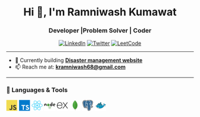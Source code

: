 <h1 align="center">Hi 👋, I'm Ramniwash Kumawat</h1>
<h3 align="center">Developer |Problem Solver | Coder </h3>

<p align="center">
  <a href="https://www.linkedin.com/in/ramniwashkumawat0047/" target="_blank"><img src="https://img.shields.io/badge/Twitter-1DA1F2?style=for-the-badge&logo=twitter&logoColor=white" alt="LinkedIn" /></a>
  <a href="https://x.com/ramniwash_0047" target="_blank"><img src="https://img.shields.io/badge/Codeforces-1f8acb?style=for-the-badge&logo=codeforces&logoColor=white" alt="Twitter" /></a>
  <a href="https://leetcode.com/u/beatRK/" target="_blank"><img src="https://img.shields.io/badge/LeetCode-FFA116?style=for-the-badge&logo=leetcode&logoColor=white" alt="LeetCode" /></a>
</p>

---

- 🔭 Currently building [**Disaster management website**](://github.com/Ramniwash2004/Disaster-Guard)  
- 📫 Reach me at: **kramniwash68@gmail.com**

---

### 🧰 Languages & Tools

<p align="left">
  <img src="https://raw.githubusercontent.com/devicons/devicon/master/icons/javascript/javascript-original.svg" alt="JavaScript" width="30" height="30"/>
  <img src="https://raw.githubusercontent.com/devicons/devicon/master/icons/typescript/typescript-original.svg" alt="TypeScript" width="30" height="30"/>
  <img src="https://raw.githubusercontent.com/devicons/devicon/master/icons/react/react-original.svg" alt="React" width="30" height="30"/>
  <img src="https://raw.githubusercontent.com/devicons/devicon/master/icons/nodejs/nodejs-original-wordmark.svg" alt="Node.js" width="30" height="30"/>
  <img src="https://raw.githubusercontent.com/devicons/devicon/master/icons/express/express-original.svg" alt="Express.js" width="30" height="30"/>
  <img src="https://raw.githubusercontent.com/devicons/devicon/master/icons/mongodb/mongodb-original.svg" alt="MongoDB" width="30" height="30"/>
  <img src="https://raw.githubusercontent.com/devicons/devicon/master/icons/postgresql/postgresql-original.svg" alt="PostgreSQL" width="30" height="30"/>
  <img src="https://raw.githubusercontent.com/devicons/devicon/master/icons/docker/docker-original.svg" alt="Docker" width="30" height="30"/>
</p>